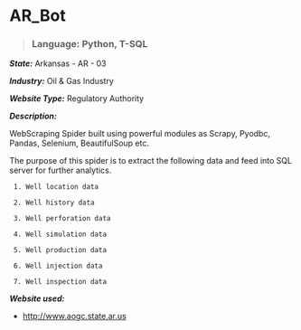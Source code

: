 # AR_Bot

> ### Language: Python, T-SQL

***State:*** Arkansas - AR - 03

***Industry:*** Oil & Gas Industry

***Website Type:*** Regulatory Authority

***Description:***

WebScraping Spider built using powerful modules as Scrapy, Pyodbc, Pandas, Selenium, BeautifulSoup etc.

The purpose of this spider is to extract the following data and feed into SQL server for further analytics.
     
     1. Well location data
     
     2. Well history data
     
     3. Well perforation data
     
     4. Well simulation data
     
     5. Well production data
     
     6. Well injection data
     
     7. Well inspection data

***Website used:***
* http://www.aogc.state.ar.us

